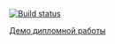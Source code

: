 [![Build status](https://ci.appveyor.com/api/projects/status/wcr4wqcgql726h2h?svg=true)](https://ci.appveyor.com/project/MarinaDrugina/fe-48-diplom)

[Демо дипломной работы](https://marinadrugina.github.io/fe-48-diplom)
